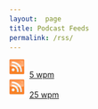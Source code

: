 ```yaml
---
layout:  page
title: Podcast Feeds
permalink: /rss/
---
```

![](/assets/rss_logo.svg) [5 wpm](05WPM.rss)\
![](/assets/rss_logo.svg) [25 wpm](https://localhost:4000/podcast.rss)


